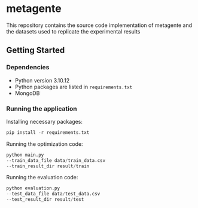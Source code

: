 # metagente

This repository contains the source code implementation of metagente and the datasets used to replicate the experimental results

## Getting Started

### Dependencies

* Python version 3.10.12
* Python packages are listed in `requirements.txt`
* MongoDB

### Running the application

Installing necessary packages:
```Python
pip install -r requirements.txt
```

Running the optimization code:
```Python
python main.py
--train_data_file data/train_data.csv
--train_result_dir result/train
```

Running the evaluation code:
```Python
python evaluation.py
--test_data_file data/test_data.csv
--test_result_dir result/test
```